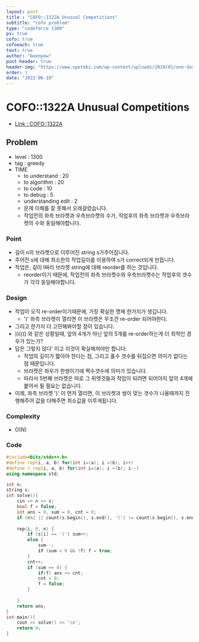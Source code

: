 ```yaml
---
layout: post
title : "COFO::1322A Unusual Competitions"
subtitle: "cofo problem"
type: "codeforce 1300"
ps: true
cofo: true
cofoeach: true
text: true
author: "beenpow"
post-header: true
header-img: "https://www.spotebi.com/wp-content/uploads/2019/01/one-day-day-one-workout-motivation-spotebi.jpg"
order: 1
date: "2022-06-19"
---
```

# COFO::1322A Unusual Competitions
- [Link : COFO::1322A](https://codeforces.com/contest/1322/problem/A)


## Problem 

- level : 1300
- tag : greedy
- TIME
  - to understand    : 20
  - to algorithm     : 20
  - to code          : 10
  - to debug         : 5
  - understanding edit : 2  
  - 문제 이해를 잘 못해서 오래걸렸습니다.
  - 작업전의 좌측 브라켓과 우측브라켓의 수가, 작업후의 좌측 브라켓과 우측브라켓의 수와 동일해야합니다.

### Point
- 길이 n의 브라켓으로 이루어진 string s가주어집니다.
- 주어진 s에 대해 최소한의 작업길이를 이용하여 s가 correct되게 만듭니다.
- 작업은, 길이 l짜리 브라켓 string에 대해 reorder를 하는 것입니다.
  - reorder이기 때문에, 작업전의 좌측 브라켓수와 우측브라켓수는 작업후의 갯수가 각각 동일해야합니다.

### Design
- 작업이 오직 re-order이기때문에, 가장 확실한 명제 한가지가 생깁니다.
  - ')' 좌측 브라켓이 열리면 이 브라켓은 무조건 re-order 되어야한다.
- 그리고 한가지 더 고민해봐야할 점이 있습니다.
- ))((() 와 같은 상황일때, 앞의 4개가 아닌 앞의 5개를 re-order하는게 더 최적인 경우가 있는가?
- 답은 그렇지 않다' 이고 이것이 확실해져야만 합니다.
  - 작업의 길이가 짧아야 한다는 점, 그리고 홀수 갯수를 뒤집으면 의미가 없다는 점 때문입니다.
  - 브라켓은 좌우가 한쌍이기에 짝수갯수에 의미가 있습니다. 
  - 따라서 5번째 브라켓은 따로 그 뒤엣것들과 작업이 되려면 되어야지 앞의 4개에 붙어서 될 필요는 없습니다.
- 이제, 좌측 브라켓 ')' 이 먼저 열리면, 이 브라켓과 쌍이 맞는 갯수가 나올때까지 진행해주어 값을 더해주면 최소값을 이루게됩니다.

### Complexity
- O(N)

### Code

```cpp
#include<bits/stdc++.h>
#define rep(i, a, b) for(int i=(a); i <(b); i++)
#define r_rep(i, a, b) for(int i=(a); i >(b); i--)
using namespace std;

int n;
string s;
int solve(){
    cin >> n >> s;
    bool f = false;
    int ans = 0, sum = 0, cnt = 0;
    if (n%2 || count(s.begin(), s.end(), '(') != count(s.begin(), s.end(), ')')) return -1;
    
    rep(i, 0, n) {
        if (s[i] == '(') sum++;
        else {
            sum--;
            if (sum < 0 && !f) f = true;
        }
        cnt++;
        if (sum == 0) {
            if(f) ans += cnt;
            cnt = 0;
            f = false;
        }
        
    }
    return ans;
}
int main(){
    cout << solve() << '\n';
    return 0;
}
```
